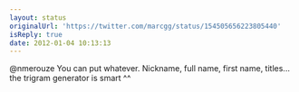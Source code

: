 ```yaml
---
layout: status
originalUrl: 'https://twitter.com/marcgg/status/154505656223805440'
isReply: true
date: 2012-01-04 10:13:13
---
```


@nmerouze You can put whatever. Nickname, full name, first name, titles... the trigram generator is smart ^^
